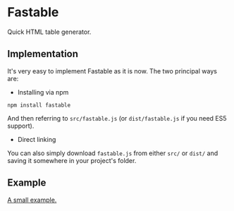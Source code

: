 # Fastable
Quick HTML table generator.

## Implementation
It's very easy to implement Fastable as it is now. The two principal ways are:

- Installing via npm
```
npm install fastable
```
And then referring to `src/fastable.js` (or `dist/fastable.js` if you need ES5 support).

- Direct linking

You can also simply download `fastable.js` from either `src/` or `dist/` and saving it somewhere in your project's folder.

## Example
[A small example.](https://pandrre.github.io/Fastable/example/)
